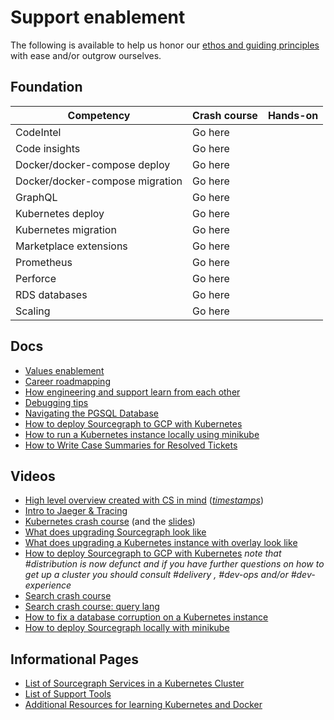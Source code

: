 # Support enablement

The following is available to help us honor our [ethos and guiding principles](../index.md) with ease and/or outgrow ourselves.

## Foundation

| Competency                      | Crash course | Hands-on |
| ------------------------------- | ------------ | -------- |
| CodeIntel                       | Go here      |          |
| Code insights                   | Go here      |          |
| Docker/docker-compose deploy    | Go here      |          |
| Docker/docker-compose migration | Go here      |          |
| GraphQL                         | Go here      |          |
| Kubernetes deploy               | Go here      |          |
| Kubernetes migration            | Go here      |          |
| Marketplace extensions          | Go here      |          |
| Prometheus                      | Go here      |          |
| Perforce                        | Go here      |          |
| RDS databases                   | Go here      |          |
| Scaling                         | Go here      |          |

## Docs

- [Values enablement](../support-values-enablement.md)
- [Career roadmapping](career-roadmap.md)
- [How engineering and support learn from each other](eng-support-learn-from-eachother.md)
- [Debugging tips](debugging-tips.md)
- [Navigating the PGSQL Database](pgsql-guide.md)
- [How to deploy Sourcegraph to GCP with Kubernetes](gcp-sg-k8s.md)
- [How to run a Kubernetes instance locally using minikube](minikube.md)
- [How to Write Case Summaries for Resolved Tickets](zendesk-ticket-exporter.md)

## Videos

- [High level overview created with CS in mind](https://drive.google.com/file/d/1Veat9m5gb8O0fL37b-lD5rl5fKToTmb6/view?usp=sharing) ([_timestamps_](high-level-overview-index.md))
- [Intro to Jaeger & Tracing](https://drive.google.com/file/d/17mnCqJWJ1C855hl73hV1Y5S-1EOzusgX/view?usp=sharing)
- [Kubernetes crash course](https://drive.google.com/file/d/1mmD3NZaxAGiIwGLvYxK80DjuQco7z5JL/view?usp=sharing) (and the [slides](https://docs.google.com/presentation/d/155SXUleQP8X7tvhaxudkdxHuFXgFKy2d0AAu0GLUc1o/edit?usp=sharing))
- [What does upgrading Sourcegraph look like](https://drive.google.com/file/d/1oIrKJPo9hvc2UMfpb-a57HV9fCYEcS9n/view)
- [What does upgrading a Kubernetes instance with overlay look like](https://drive.google.com/file/d/1aWsXejG2qeFKGrY5BGzpSabwGuU1gLM3/view?usp=sharing)
- [How to deploy Sourcegraph to GCP with Kubernetes](https://drive.google.com/file/d/10uIp-rcN3nRa0FguScHU3NRrcXxgy6C7/view?usp=sharing) _note that #distribution is now defunct and if you have further questions on how to get up a cluster you should consult #delivery , #dev-ops and/or #dev-experience_
- [Search crash course](https://drive.google.com/file/d/1OEDgTJAaaEL5N0bcxSbRbBrdi8FU_ZPN/view?usp=sharing)
- [Search crash course: query lang](https://drive.google.com/file/d/1DOEKW279FbxipJCM6vDdKzly6epgNyyD/view?usp=sharing)
- [How to fix a database corruption on a Kubernetes instance](https://drive.google.com/file/d/1NlAA6nKp4W_iKU9TWga1OtUje3Ua85n0/view?usp=sharing)
- [How to deploy Sourcegraph locally with minikube](https://drive.google.com/file/d/1t4lFa6PwPkkXFiGVrS3ST-NnkH99OqOL/view?usp=sharing)

## Informational Pages

- [List of Sourcegraph Services in a Kubernetes Cluster](https://sourcegraph.github.io/support-tools/List%20of%20Pods/)
- [List of Support Tools](../support-tools.md)
- [Additional Resources for learning Kubernetes and Docker](../k8s-resources.md)

